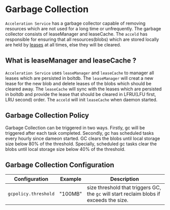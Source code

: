 # Garbage Collection

`Acceleration Service` has a garbage collector capable of removing resources
which are not used for a long time or unfrequently. The garbage collector consists
of leaseManager and leaseCache. The `acceld` has responsible for
ensuring that all resources(blobs) which are stored locally are held by
[leases](https://github.com/containerd/containerd/blob/main/docs/garbage-collection.md#what-is-a-lease)
at all times, else they will be cleared.

## What is leaseManager and leaseCache ?

`Acceleration Service` uses `leaseManager` and `leaseCache` to manager all leases
which are persisted in boltdb. The `leaseManager` will creat a new lease for the
new blob and delete leases of the blobs which should be cleared away.
The `leaseCache` will sync with the leases which are persisted in boltdb and provide
the lease that should be cleared in LFRU(LFU first, LRU second) order. The `acceld` will
init `leaseCache` when daemon started.

## Garbage Collection Policy

Garbage Collection can be triggered in two ways. Firstly, gc will be triggered after each
task completed. Secondly, gc has scheduled tasks every hourly since dameon started. GC clears
the blobs until local storage size below 80% of the threshold. Specially, scheduled gc tasks
clear the blobs until local storage size below 40% of the threshold.

## Garbage Collection Configuration

| Configuration | Example |Description |
|---|---|---|
| `gcpolicy.threshold` | "100MB" |size threshold that triggers GC, the `gc` will start reclaim blobs if exceeds the size. |